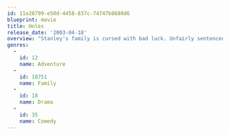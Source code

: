 ```yaml
---
id: 11e28799-e50d-4458-837c-74747b8680d6
blueprint: movie
title: Holes
release_date: '2003-04-18'
overview: "Stanley's family is cursed with bad luck. Unfairly sentenced to months of detention at Camp Green Lake, he and his campmates are forced by the warden to dig holes in order to build character. What they don't know is that they are digging holes in order to search for a lost treasure hidden somewhere in the camp."
genres:
  -
    id: 12
    name: Adventure
  -
    id: 10751
    name: Family
  -
    id: 18
    name: Drama
  -
    id: 35
    name: Comedy
---
```

